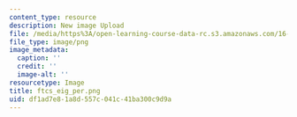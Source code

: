 ```yaml
---
content_type: resource
description: New image Upload
file: /media/https%3A/open-learning-course-data-rc.s3.amazonaws.com/16-90-computational-methods-in-aerospace-engineering-spring-2014/df1ad7e81a8d557c041c41ba300c9d9a_ftcs_eig_per.png
file_type: image/png
image_metadata:
  caption: ''
  credit: ''
  image-alt: ''
resourcetype: Image
title: ftcs_eig_per.png
uid: df1ad7e8-1a8d-557c-041c-41ba300c9d9a
---
```

